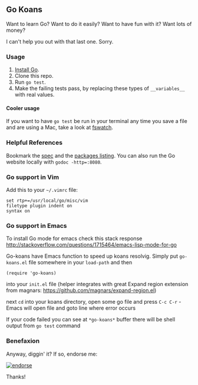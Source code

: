 ## Go Koans

Want to learn Go? Want to do it easily? Want to have fun with it? Want lots of money?

I can't help you out with that last one. Sorry.

### Usage

  1. [Install Go](https://golang.org/dl/).
  2. Clone this repo.
  3. Run `go test`.
  4. Make the failing tests pass, by replacing these types of `__variables__` with real values.

#### Cooler usage

If you want to have `go test` be run in your terminal any time you save a file and
are using a Mac, take a look at [fswatch](https://github.com/emcrisostomo/fswatch).

### Helpful References

Bookmark the [spec](http://golang.org/ref/spec) and the
[packages listing](http://golang.org/pkg/). You can also
run the Go website locally with `godoc -http=:8080`.

### Go support in Vim

Add this to your `~/.vimrc` file:

    set rtp+=/usr/local/go/misc/vim
    filetype plugin indent on
    syntax on

### Go support in Emacs

To install Go mode for emacs check this stack response http://stackoverflow.com/questions/1715464/emacs-lisp-mode-for-go

Go-koans have Emacs function to speed up koans resolvig. Simply put `go-koans.el` file somewhere in your `load-path`
and then

    (require 'go-koans)

into your `init.el` file (helper integrates with great Expand region extension from magnars: https://github.com/magnars/expand-region.el)

next `cd` into your koans directory, open some go file and press `C-c C-r` - Emacs will open file and goto line where error occurs

If your code failed you can see at `*go-koans*` buffer there will be shell output from `go test` command


### Benefaxion

Anyway, diggin' it? If so, endorse me:

[![endorse](http://api.coderwall.com/sdegutis/endorse.png)](http://coderwall.com/sdegutis)

Thanks!
